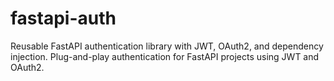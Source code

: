 # fastapi-auth
Reusable FastAPI authentication library with JWT, OAuth2, and dependency injection.  Plug-and-play authentication for FastAPI projects using JWT and OAuth2.
